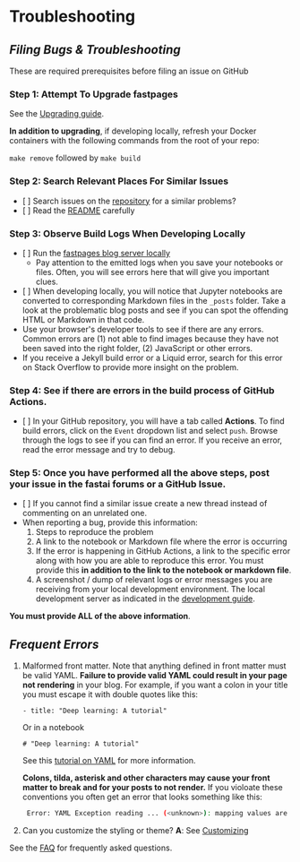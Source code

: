 # Troubleshooting

## _Filing Bugs & Troubleshooting_

These are required prerequisites before filing an issue on GitHub

### Step 1: Attempt To Upgrade fastpages

See the [Upgrading guide](https://github.com/AlexRogalsky/object-mappers-playground/blob/master/UPGRADE.md).

**In addition to upgrading**, if developing locally, refresh your Docker containers with the following
commands from the root of your repo:

`make remove` followed by `make build`

### Step 2: Search Relevant Places For Similar Issues

-   \[ ] Search issues on the [repository](https://github.com/AlexRogalsky/object-mappers-playground/) for a
    similar problems?
-   \[ ] Read the [README](https://github.com/AlexRogalsky/object-mappers-playground/blob/master/README.md)
    carefully

### Step 3: Observe Build Logs When Developing Locally

-   \[ ] Run the
    [fastpages blog server locally](https://github.com/AlexRogalskiy/object-mappers-playground/tree/411b3cc78f62a724d9d5eab4c09535e4ed36ceb3/docs/user-guide/DEVELOPMENT.md)
    -   Pay attention to the emitted logs when you save your notebooks or files. Often, you will see errors
        here that will give you important clues.
-   \[ ] When developing locally, you will notice that Jupyter notebooks are converted to corresponding
    Markdown files in the `_posts` folder. Take a look at the problematic blog posts and see if you can spot
    the offending HTML or Markdown in that code.
-   Use your browser's developer tools to see if there are any errors. Common errors are (1) not able to find
    images because they have not been saved into the right folder, (2) JavaScript or other errors.
-   If you receive a Jekyll build error or a Liquid error, search for this error on Stack Overflow to provide
    more insight on the problem.

### Step 4: See if there are errors in the build process of GitHub Actions.

-   \[ ] In your GitHub repository, you will have a tab called **Actions**. To find build errors, click on the
    `Event` dropdown list and select `push`. Browse through the logs to see if you can find an error. If you
    receive an error, read the error message and try to debug.

### Step 5: Once you have performed all the above steps, post your issue in the fastai forums or a GitHub Issue.

-   \[ ] If you cannot find a similar issue create a new thread instead of commenting on an unrelated one.
-   When reporting a bug, provide this information:
    1. Steps to reproduce the problem
    2. A link to the notebook or Markdown file where the error is occurring
    3. If the error is happening in GitHub Actions, a link to the specific error along with how you are able
       to reproduce this error. You must provide this **in addition to the link to the notebook or markdown
       file**.
    4. A screenshot / dump of relevant logs or error messages you are receiving from your local development
       environment. The local development server as indicated in the
       [development guide](https://github.com/fastai/fastpages/blob/master/_fastpages_docs/DEVELOPMENT.md).

**You must provide ALL of the above information**.

## _Frequent Errors_

1. Malformed front matter. Note that anything defined in front matter must be valid YAML. **Failure to provide
   valid YAML could result in your page not rendering** in your blog. For example, if you want a colon in your
   title you must escape it with double quotes like this:

    `- title: "Deep learning: A tutorial"`

    Or in a notebook

    `# "Deep learning: A tutorial"`

    See this [tutorial on YAML](https://rollout.io/blog/yaml-tutorial-everything-you-need-get-started/) for
    more information.

    **Colons, tilda, asterisk and other characters may cause your front matter to break and for your posts to
    not render.** If you violoate these conventions you often get an error that looks something like this:

    ```bash
     Error: YAML Exception reading ... (<unknown>): mapping values are not allowed
    ```

2. Can you customize the styling or theme? **A**: See
   [Customizing](https://github.com/AlexRogalskiy/object-mappers-playground#customizing-fastpages)

See the [FAQ](https://github.com/AlexRogalskiy/object-mappers-playground#faq) for frequently asked questions.
